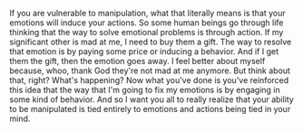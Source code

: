  If you are vulnerable to manipulation, what that literally means is that your emotions will induce your actions. So some human beings go through life thinking that the way to solve emotional problems is through action. If my significant other is mad at me, I need to buy them a gift. The way to resolve that emotion is by paying some price or inducing a behavior. And if I get them the gift, then the emotion goes away. I feel better about myself because, whoo, thank God they're not mad at me anymore. But think about that, right? What's happening? Now what you've done is you've reinforced this idea that the way that I'm going to fix my emotions is by engaging in some kind of behavior. And so I want you all to really realize that your ability to be manipulated is tied entirely to emotions and actions being tied in your mind.